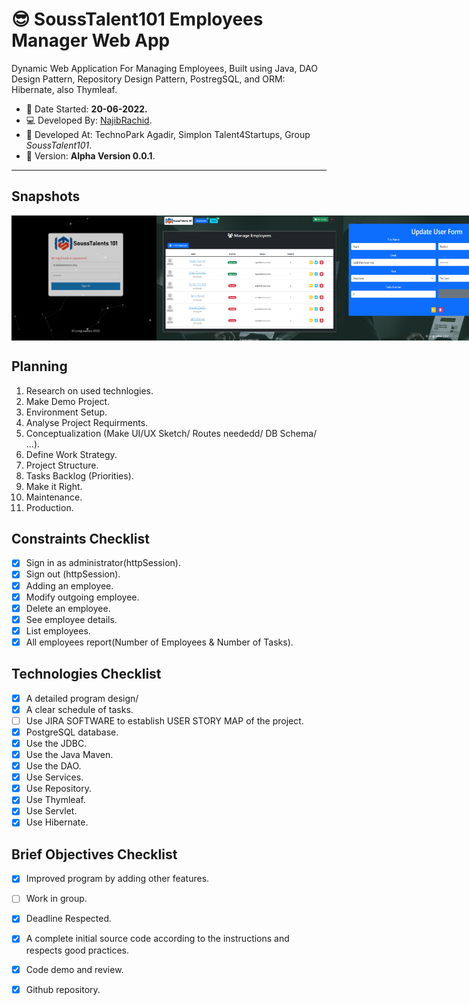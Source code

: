 # :sunglasses: SoussTalent101 Employees Manager Web App

Dynamic Web Application For Managing Employees, Built using Java,
DAO Design Pattern, Repository Design Pattern, PostregSQL, and ORM: Hibernate, also Thymleaf.

 - :date: Date Started: **20-06-2022.** 
 - :computer:	Developed By: [NajibRachid](https://github.com/n4j1Br4ch1D).
 - :office: Developed At: TechnoPark Agadir, Simplon Talent4Startups, Group *SoussTalent101*.
 - :pushpin: Version: **Alpha Version 0.0.1**.

---

## Snapshots

<div style="display:flex">
<img src="/brief10-employees-manager/1.PNG" height="200" width="300"/>
<img src="/brief10-employees-manager/2.PNG" height="200" width="300"/>
<img src="/brief10-employees-manager/3.PNG" height="200" width="300"/>
</div>

## Planning

1. Research on used technlogies.
2. Make Demo Project.
3. Environment Setup.
4. Analyse Project Requirments.
5. Conceptualization (Make UI/UX Sketch/ Routes neededd/ DB Schema/ ...).
6. Define Work Strategy.
7. Project Structure.
8. Tasks Backlog (Priorities).
9. Make it Right.
10. Maintenance.
11. Production. 
## Constraints Checklist

- [X] Sign in as administrator(httpSession).
- [X] Sign out (httpSession).
- [X] Adding an employee.
- [X] Modify outgoing employee.
- [X] Delete an employee.
- [X] See employee details.
- [X] List employees.
- [X] All employees report(Number of Employees & Number of Tasks).

## Technologies Checklist

- [X] A detailed program design/
- [X] A clear schedule of tasks.
- [ ] Use JIRA SOFTWARE to establish USER STORY MAP of the project.
- [X] PostgreSQL database.
- [X] Use the JDBC.
- [X] Use the Java Maven.
- [X] Use the DAO.
- [X] Use Services.
- [X] Use Repository.
- [X] Use Thymleaf.
- [X] Use Servlet.
- [X] Use Hibernate.

## Brief Objectives Checklist

- [X] Improved program by adding other features.
- [ ] Work in group.
- [X] Deadline Respected.
- [X] A complete initial source code according to the instructions and respects good practices.
- [X] Code demo and review.
- [X] Github repository.

